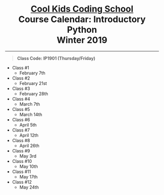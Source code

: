 # <center>[**Cool Kids Coding School**](http://www.coolkidscodingschool.com)<br>Course Calendar: **Introductory Python**<br>  Winter 2019
---
> **Class Code: IP1901 (Thursday/Friday)**
+ Class #1
  + February 7th
+ Class #2
  + February 21st
+ Class #3
  + February 28th
+ Class #4
  + March 7th
+ Class #5
  + March 14th
+ Class #6
  + April 5th
+ Class #7
  + April 12th
+ Class #8
  + April 26th
+ Class #9
  + May 3rd
+ Class #10
  + May 10th
+ Class #11
  + May 17th
+ Class #12
  + May 24th
